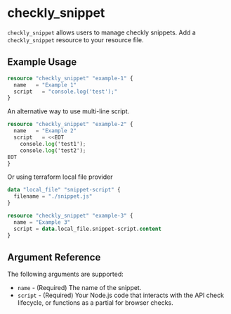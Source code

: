 # checkly_snippet
`checkly_snippet` allows users to manage checkly snippets. Add a `checkly_snippet` resource to your resource file. 
 
## Example Usage

```terraform
resource "checkly_snippet" "example-1" {
  name   = "Example 1"
  script   = "console.log('test');"
}
```

An alternative way to use multi-line script.

```terraform
resource "checkly_snippet" "example-2" {
  name   = "Example 2"
  script   = <<EOT
    console.log('test1');
    console.log('test2');
EOT
}
```


Or using terraform local file provider

```terraform
data "local_file" "snippet-script" {
  filename = "./snippet.js"
}

resource "checkly_snippet" "example-3" {
  name = "Example 3"
  script = data.local_file.snippet-script.content
}
```

## Argument Reference  
The following arguments are supported:
* `name` - (Required) The name of the snippet.  
* `script` - (Required) Your Node.js code that interacts with the API check lifecycle, or functions as a partial for browser checks.